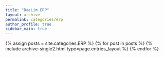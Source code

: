 ```yaml
---
title: "DaeLim ERP"
layout: archive
permalink: categories/erp
author_profile: true
sidebar_main: true
---
```



{% assign posts = site.categories.ERP %}
{% for post in posts %} {% include archive-single2.html type=page.entries_layout %} {% endfor %}

